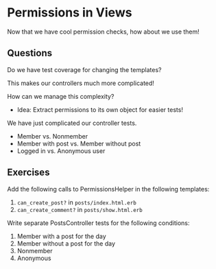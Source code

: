 Permissions in Views
====================

Now that we have cool permission checks, how about we use them!

Questions
---------

Do we have test coverage for changing the templates?

This makes our controllers much more complicated!

How can we manage this complexity?

* Idea: Extract permissions to its own object for easier tests!

We have just complicated our controller tests.

* Member vs. Nonmember
* Member with post vs. Member without post
* Logged in vs. Anonymous user

Exercises
---------

Add the following calls to PermissionsHelper in the following templates:

1. `can_create_post?` in `posts/index.html.erb`
2. `can_create_comment?` in `posts/show.html.erb`


Write separate PostsController tests for the following conditions:

1. Member with a post for the day
2. Member without a post for the day
3. Nonmember
4. Anonymous
